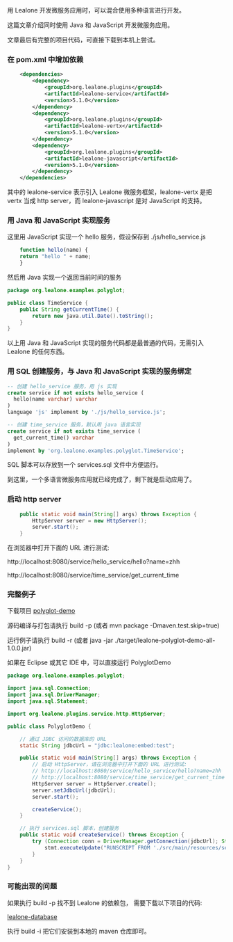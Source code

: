 用 Lealone 开发微服务应用时，可以混合使用多种语言进行开发。

这篇文章介绍同时使用 Java 和 JavaScript 开发微服务应用。

文章最后有完整的项目代码，可直接下载到本机上尝试。


### 在 pom.xml 中增加依赖

```xml
    <dependencies>
        <dependency>
            <groupId>org.lealone.plugins</groupId>
            <artifactId>lealone-service</artifactId>
            <version>5.1.0</version>
        </dependency>
        <dependency>
            <groupId>org.lealone.plugins</groupId>
            <artifactId>lealone-vertx</artifactId>
            <version>5.1.0</version>
        </dependency>
        <dependency>
            <groupId>org.lealone.plugins</groupId>
            <artifactId>lealone-javascript</artifactId>
            <version>5.1.0</version>
        </dependency>
    </dependencies>
```

其中的 lealone-service 表示引入 Lealone 微服务框架，lealone-vertx 是把 vertx 当成 http server，而 lealone-javascript 是对 JavaScript 的支持。


### 用 Java 和 JavaScript 实现服务

这里用 JavaScript 实现一个 hello 服务，假设保存到 ./js/hello_service.js

```JavaScript
    function hello(name) {
	return "hello " + name;
    }
```

然后用 Java 实现一个返回当前时间的服务

```java
package org.lealone.examples.polyglot;

public class TimeService {
    public String getCurrentTime() {
        return new java.util.Date().toString();
    }
}
```

以上用 Java 和 JavaScript 实现的服务代码都是最普通的代码，无需引入 Lealone 的任何东西。



### 用 SQL 创建服务，与 Java 和 JavaScript 实现的服务绑定

```SQL
-- 创建 hello_service 服务，用 js 实现
create service if not exists hello_service (
  hello(name varchar) varchar
)
language 'js' implement by './js/hello_service.js';
```

```SQL
-- 创建 time_service 服务，默认用 java 语言实现
create service if not exists time_service (
  get_current_time() varchar
)
implement by 'org.lealone.examples.polyglot.TimeService';
```

SQL 脚本可以存放到一个 services.sql 文件中方便运行。

到这里，一个多语言微服务应用就已经完成了，剩下就是启动应用了。


### 启动 http server

```java
    public static void main(String[] args) throws Exception { 
        HttpServer server = new HttpServer();
        server.start();
    }
```

在浏览器中打开下面的 URL 进行测试:

http://localhost:8080/service/hello_service/hello?name=zhh

http://localhost:8080/service/time_service/get_current_time


### 完整例子

下载项目 [polyglot-demo](https://github.com/lealone/Lealone-Examples/tree/main/polyglot-demo)

源码编译与打包请执行 build -p (或者 mvn package -Dmaven.test.skip=true)

运行例子请执行 build -r (或者 java -jar ./target/lealone-polyglot-demo-all-1.0.0.jar)

如果在 Eclipse 或其它 IDE 中，可以直接运行 PolyglotDemo

```java
package org.lealone.examples.polyglot;

import java.sql.Connection;
import java.sql.DriverManager;
import java.sql.Statement;

import org.lealone.plugins.service.http.HttpServer;

public class PolyglotDemo {

    // 通过 JDBC 访问的数据库的 URL
    static String jdbcUrl = "jdbc:lealone:embed:test";

    public static void main(String[] args) throws Exception {
        // 启动 HttpServer，请在浏览器中打开下面的 URL 进行测试:
        // http://localhost:8080/service/hello_service/hello?name=zhh
        // http://localhost:8080/service/time_service/get_current_time
        HttpServer server = HttpServer.create();
        server.setJdbcUrl(jdbcUrl);
        server.start();

        createService();
    }

    // 执行 services.sql 脚本，创建服务
    public static void createService() throws Exception {
        try (Connection conn = DriverManager.getConnection(jdbcUrl); Statement stmt = conn.createStatement()) {
            stmt.executeUpdate("RUNSCRIPT FROM './src/main/resources/services.sql'");
        }
    }
}
```

### 可能出现的问题

如果执行 build -p 找不到 Lealone 的依赖包，
需要下载以下项目的代码: 

[lealone-database](https://github.com/lealone/Lealone)


执行 build -i 把它们安装到本地的 maven 仓库即可。

